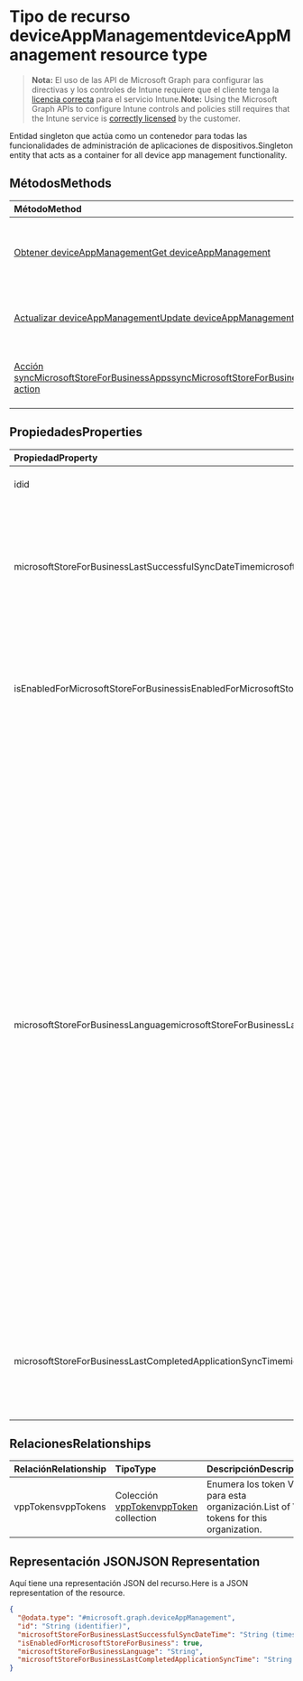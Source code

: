 # <a name="deviceappmanagement-resource-type"></a><span data-ttu-id="38e2e-101">Tipo de recurso deviceAppManagement</span><span class="sxs-lookup"><span data-stu-id="38e2e-101">deviceAppManagement resource type</span></span>

> <span data-ttu-id="38e2e-102">**Nota:** El uso de las API de Microsoft Graph para configurar las directivas y los controles de Intune requiere que el cliente tenga la [licencia correcta](https://go.microsoft.com/fwlink/?linkid=839381) para el servicio Intune.</span><span class="sxs-lookup"><span data-stu-id="38e2e-102">**Note:** Using the Microsoft Graph APIs to configure Intune controls and policies still requires that the Intune service is [correctly licensed](https://go.microsoft.com/fwlink/?linkid=839381) by the customer.</span></span>

<span data-ttu-id="38e2e-103">Entidad singleton que actúa como un contenedor para todas las funcionalidades de administración de aplicaciones de dispositivos.</span><span class="sxs-lookup"><span data-stu-id="38e2e-103">Singleton entity that acts as a container for all device app management functionality.</span></span>
## <a name="methods"></a><span data-ttu-id="38e2e-104">Métodos</span><span class="sxs-lookup"><span data-stu-id="38e2e-104">Methods</span></span>
|<span data-ttu-id="38e2e-105">Método</span><span class="sxs-lookup"><span data-stu-id="38e2e-105">Method</span></span>|<span data-ttu-id="38e2e-106">Tipo de valor devuelto</span><span class="sxs-lookup"><span data-stu-id="38e2e-106">Return Type</span></span>|<span data-ttu-id="38e2e-107">Descripción</span><span class="sxs-lookup"><span data-stu-id="38e2e-107">Description</span></span>|
|:---|:---|:---|
|[<span data-ttu-id="38e2e-108">Obtener deviceAppManagement</span><span class="sxs-lookup"><span data-stu-id="38e2e-108">Get deviceAppManagement</span></span>](../api/intune_onboarding_deviceappmanagement_get.md)|[<span data-ttu-id="38e2e-109">deviceAppManagement</span><span class="sxs-lookup"><span data-stu-id="38e2e-109">deviceAppManagement</span></span>](../resources/intune_onboarding_deviceappmanagement.md)|<span data-ttu-id="38e2e-110">Lea las propiedades y las relaciones del objeto [deviceAppManagement](../resources/intune_onboarding_deviceappmanagement.md).</span><span class="sxs-lookup"><span data-stu-id="38e2e-110">Read properties and relationships of the [deviceAppManagement](../resources/intune_onboarding_deviceappmanagement.md) object.</span></span>|
|[<span data-ttu-id="38e2e-111">Actualizar deviceAppManagement</span><span class="sxs-lookup"><span data-stu-id="38e2e-111">Update deviceAppManagement</span></span>](../api/intune_onboarding_deviceappmanagement_update.md)|[<span data-ttu-id="38e2e-112">deviceAppManagement</span><span class="sxs-lookup"><span data-stu-id="38e2e-112">deviceAppManagement</span></span>](../resources/intune_onboarding_deviceappmanagement.md)|<span data-ttu-id="38e2e-113">Actualice las propiedades de un objeto [deviceAppManagement](../resources/intune_onboarding_deviceappmanagement.md).</span><span class="sxs-lookup"><span data-stu-id="38e2e-113">Update the properties of a [deviceAppManagement](../resources/intune_onboarding_deviceappmanagement.md) object.</span></span>|
|[<span data-ttu-id="38e2e-114">Acción syncMicrosoftStoreForBusinessApps</span><span class="sxs-lookup"><span data-stu-id="38e2e-114">syncMicrosoftStoreForBusinessApps action</span></span>](../api/intune_onboarding_deviceappmanagement_syncmicrosoftstoreforbusinessapps.md)|<span data-ttu-id="38e2e-115">Ninguna</span><span class="sxs-lookup"><span data-stu-id="38e2e-115">None</span></span>|<span data-ttu-id="38e2e-116">Sincroniza la cuenta de Intune con Microsoft Store para Empresas</span><span class="sxs-lookup"><span data-stu-id="38e2e-116">Syncs Intune account with Microsoft Store For Business</span></span>|

## <a name="properties"></a><span data-ttu-id="38e2e-117">Propiedades</span><span class="sxs-lookup"><span data-stu-id="38e2e-117">Properties</span></span>
|<span data-ttu-id="38e2e-118">Propiedad</span><span class="sxs-lookup"><span data-stu-id="38e2e-118">Property</span></span>|<span data-ttu-id="38e2e-119">Tipo</span><span class="sxs-lookup"><span data-stu-id="38e2e-119">Type</span></span>|<span data-ttu-id="38e2e-120">Descripción</span><span class="sxs-lookup"><span data-stu-id="38e2e-120">Description</span></span>|
|:---|:---|:---|
|<span data-ttu-id="38e2e-121">id</span><span class="sxs-lookup"><span data-stu-id="38e2e-121">id</span></span>|<span data-ttu-id="38e2e-122">String</span><span class="sxs-lookup"><span data-stu-id="38e2e-122">String</span></span>|<span data-ttu-id="38e2e-123">Todavía no documentado</span><span class="sxs-lookup"><span data-stu-id="38e2e-123">Not yet documented</span></span>|
|<span data-ttu-id="38e2e-124">microsoftStoreForBusinessLastSuccessfulSyncDateTime</span><span class="sxs-lookup"><span data-stu-id="38e2e-124">microsoftStoreForBusinessLastSuccessfulSyncDateTime</span></span>|<span data-ttu-id="38e2e-125">DateTimeOffset</span><span class="sxs-lookup"><span data-stu-id="38e2e-125">DateTimeOffset</span></span>|<span data-ttu-id="38e2e-126">Última vez que se sincronizaron correctamente las aplicaciones de Microsoft Store para Empresas en la cuenta.</span><span class="sxs-lookup"><span data-stu-id="38e2e-126">The last time the apps from the Microsoft Store for Business were synced successfully for the account.</span></span>|
|<span data-ttu-id="38e2e-127">isEnabledForMicrosoftStoreForBusiness</span><span class="sxs-lookup"><span data-stu-id="38e2e-127">isEnabledForMicrosoftStoreForBusiness</span></span>|<span data-ttu-id="38e2e-128">Boolean</span><span class="sxs-lookup"><span data-stu-id="38e2e-128">Boolean</span></span>|<span data-ttu-id="38e2e-129">Indica si la cuenta está habilitada para la sincronización de aplicaciones de Microsoft Store para Empresas.</span><span class="sxs-lookup"><span data-stu-id="38e2e-129">Whether the account is enabled for syncing applications from the Microsoft Store for Business.</span></span>|
|<span data-ttu-id="38e2e-130">microsoftStoreForBusinessLanguage</span><span class="sxs-lookup"><span data-stu-id="38e2e-130">microsoftStoreForBusinessLanguage</span></span>|<span data-ttu-id="38e2e-131">String</span><span class="sxs-lookup"><span data-stu-id="38e2e-131">String</span></span>|<span data-ttu-id="38e2e-132">Información local que se usa para sincronizar las aplicaciones de Microsoft Store para Empresas.</span><span class="sxs-lookup"><span data-stu-id="38e2e-132">The locale information used to sync applications from the Microsoft Store for Business.</span></span> <span data-ttu-id="38e2e-133">Referencias culturales que son específicas de un país o región.</span><span class="sxs-lookup"><span data-stu-id="38e2e-133">Cultures that are specific to a country/region.</span></span> <span data-ttu-id="38e2e-134">Los nombres de dichas referencias culturales siguen RFC 4646 (Windows Vista y versiones posteriores).</span><span class="sxs-lookup"><span data-stu-id="38e2e-134">The names of these cultures follow RFC 4646 (Windows Vista and later).</span></span> <span data-ttu-id="38e2e-135">El formato es <languagecode2>-<country/regioncode2>, donde <languagecode2> es un código de dos letras en minúsculas proveniente de ISO 639-1 y <country/regioncode2> es un código de dos letras en mayúsculas derivado de ISO 3166.</span><span class="sxs-lookup"><span data-stu-id="38e2e-135">The format is <languagecode2>-<country/regioncode2>, where <languagecode2> is a lowercase two-letter code derived from ISO 639-1 and <country/regioncode2> is an uppercase two-letter code derived from ISO 3166.</span></span> <span data-ttu-id="38e2e-136">Por ejemplo, en-US para inglés (Estados Unidos) es una referencia cultural específica.</span><span class="sxs-lookup"><span data-stu-id="38e2e-136">For example, en-US for English (United States) is a specific culture.</span></span>|
|<span data-ttu-id="38e2e-137">microsoftStoreForBusinessLastCompletedApplicationSyncTime</span><span class="sxs-lookup"><span data-stu-id="38e2e-137">microsoftStoreForBusinessLastCompletedApplicationSyncTime</span></span>|<span data-ttu-id="38e2e-138">DateTimeOffset</span><span class="sxs-lookup"><span data-stu-id="38e2e-138">DateTimeOffset</span></span>|<span data-ttu-id="38e2e-139">La última vez que se completó una sincronización de aplicaciones desde Microsoft Store para Empresas.</span><span class="sxs-lookup"><span data-stu-id="38e2e-139">The last time an application sync from the Microsoft Store for Business was completed.</span></span>|

## <a name="relationships"></a><span data-ttu-id="38e2e-140">Relaciones</span><span class="sxs-lookup"><span data-stu-id="38e2e-140">Relationships</span></span>
|<span data-ttu-id="38e2e-141">Relación</span><span class="sxs-lookup"><span data-stu-id="38e2e-141">Relationship</span></span>|<span data-ttu-id="38e2e-142">Tipo</span><span class="sxs-lookup"><span data-stu-id="38e2e-142">Type</span></span>|<span data-ttu-id="38e2e-143">Descripción</span><span class="sxs-lookup"><span data-stu-id="38e2e-143">Description</span></span>|
|:---|:---|:---|
|<span data-ttu-id="38e2e-144">vppTokens</span><span class="sxs-lookup"><span data-stu-id="38e2e-144">vppTokens</span></span>|<span data-ttu-id="38e2e-145">Colección [vppToken](../resources/intune_onboarding_vpptoken.md)</span><span class="sxs-lookup"><span data-stu-id="38e2e-145">[vppToken](../resources/intune_onboarding_vpptoken.md) collection</span></span>|<span data-ttu-id="38e2e-146">Enumera los token Vpp para esta organización.</span><span class="sxs-lookup"><span data-stu-id="38e2e-146">List of Vpp tokens for this organization.</span></span>|

## <a name="json-representation"></a><span data-ttu-id="38e2e-147">Representación JSON</span><span class="sxs-lookup"><span data-stu-id="38e2e-147">JSON Representation</span></span>
<span data-ttu-id="38e2e-148">Aquí tiene una representación JSON del recurso.</span><span class="sxs-lookup"><span data-stu-id="38e2e-148">Here is a JSON representation of the resource.</span></span>
<!-- {
  "blockType": "resource",
  "keyProperty": "id",
  "@odata.type": "microsoft.graph.deviceAppManagement"
}
-->
``` json
{
  "@odata.type": "#microsoft.graph.deviceAppManagement",
  "id": "String (identifier)",
  "microsoftStoreForBusinessLastSuccessfulSyncDateTime": "String (timestamp)",
  "isEnabledForMicrosoftStoreForBusiness": true,
  "microsoftStoreForBusinessLanguage": "String",
  "microsoftStoreForBusinessLastCompletedApplicationSyncTime": "String (timestamp)"
}
```



